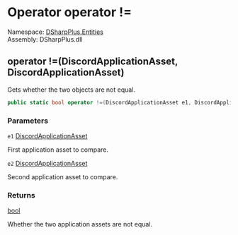 # Operator operator \!=

Namespace: [DSharpPlus.Entities](DSharpPlus.Entities.md)  
Assembly: DSharpPlus.dll

## <a id="DSharpPlus_Entities_DiscordApplicationAsset_op_Inequality_DSharpPlus_Entities_DiscordApplicationAsset_DSharpPlus_Entities_DiscordApplicationAsset_"></a>operator \!=\(DiscordApplicationAsset, DiscordApplicationAsset\)

Gets whether the two <xref href="DSharpPlus.Entities.DiscordApplicationAsset" data-throw-if-not-resolved="false"></xref> objects are not equal.

```csharp
public static bool operator !=(DiscordApplicationAsset e1, DiscordApplicationAsset e2)
```

### Parameters

`e1` [DiscordApplicationAsset](DSharpPlus.Entities.DiscordApplicationAsset.md)

First application asset to compare.

`e2` [DiscordApplicationAsset](DSharpPlus.Entities.DiscordApplicationAsset.md)

Second application asset to compare.

### Returns

[bool](https://learn.microsoft.com/dotnet/api/system.boolean)

Whether the two application assets are not equal.

